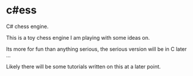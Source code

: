 # c#ess
C# chess engine.

This is a toy chess engine I am playing with some ideas on.

Its more for fun than anything serious, the serious version will be in C later ... 

Likely there will be some tutorials written on this at a later point.

